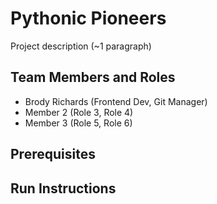# Pythonic Pioneers

Project description (~1 paragraph)

## Team Members and Roles

* Brody Richards (Frontend Dev, Git Manager)
* Member 2 (Role 3, Role 4)
* Member 3 (Role 5, Role 6)

## Prerequisites

## Run Instructions
